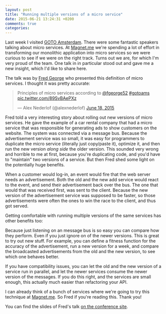 ```yaml
---
layout: post
title: "Running multiple versions of a micro service"
date: 2015-06-21 13:24:31 +0200
comments: true
categories: 
---
```

Last week I visited [GOTO Amsterdam](http://gotocon.com/amsterdam-2015). There were some fantastic speakers talking about micro services. At [Magnet.me](https://magnet.me) we're spending a lot of effort in transforming our monolithic application into micro services so we were curious to see if we were on the right track. Turns out we are, for which I'm very proud of the team. One talk in in particular stood out and gave me a new insight, which I'd like to share here.

The talk was by [Fred George](https://twitter.com/fgeorge52) who presented this definition of micro services. I thought it was pretty accurate: 

<blockquote class="twitter-tweet tw-align-center" lang="en"><p lang="en" dir="ltr">Principles of micro services according to <a href="https://twitter.com/fgeorge52">@fgeorge52</a> <a href="https://twitter.com/hashtag/gotoams?src=hash">#gotoams</a> <a href="http://t.co/89SvBAePXz">pic.twitter.com/89SvBAePXz</a></p>&mdash; Alex Nederlof (@alexnederlof) <a href="https://twitter.com/alexnederlof/status/611453606718513152">June 18, 2015</a></blockquote>
<script async src="//platform.twitter.com/widgets.js" charset="utf-8"></script>

Fred told a very interesting story about rolling out new versions of micro services. He gave the example of a car rental company that had a micro service that was responsible for generating ads to show customers on the website. The system was connected via a message bus. Because the advertisement service was so small, it was easy for programmers to duplicate the micro service (literally just copy/paste it), optimize it, and then run the new version *along side* the older version. This sounded very wrong and horrible to me at first, because you're duplicating code, and you'd have to "maintain" two versions of a service. But then Fred shed some light on the potentially huge benefits.

<!--more-->

When a customer would log-in, an event would fire that the web server needs an advertisement. Both the old and the new add service would react to the event, and send their advertisement back over the bus. The one that would that was received first, was sent to the client. Because the new version of the advertisement service was supposed to be faster, so those advertisements were often the ones to win the race to the client, and thus got served.

Getting comfortable with running multiple versions of the same services has other benefits too: 

Because just listening on an message bus is so easy you can compare how they perform. Even if you just ignore on of the newer versions. This is great to try out new stuff. For example, you can define a fitness function for the accuracy of the advertisement, run a new version for a week, and compare the broadcasted advertisements from the old and the new version, to see which one behaves better.

If you have compatibility issues, you can let the old and the new version of a service run in parallel, and let the newer services consume the newer version of the messages. If you do this right, and the services are small enough, this actually much easier than refactoring your API. 

I can already think of a bunch of services where we're going to try this technique at [Magnet.me](https://magnet.me). So Fred if you're reading this. Thank you!

You can find the slides of Fred's talk [on the conference site](http://gotocon.com/amsterdam-2015/presentation/Challenges%20in%20Implementing%20MicroServices). 